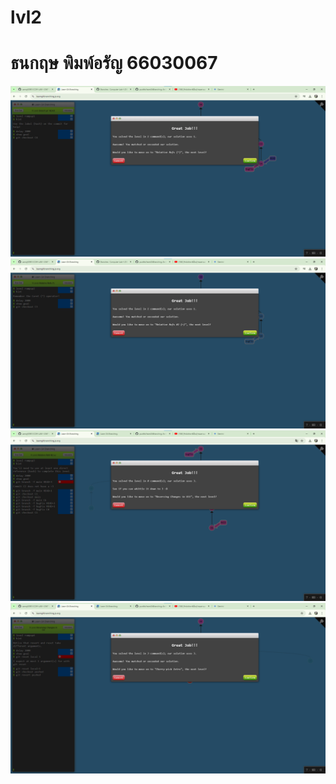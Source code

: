 # lvl2
# ธนกฤษ พิมพ์อรัญ 66030067

![alt text](lv2-1.png)
![alt text](lv2-2.png)
![alt text](lv2-3.png)
![alt text](lv2-4.png)